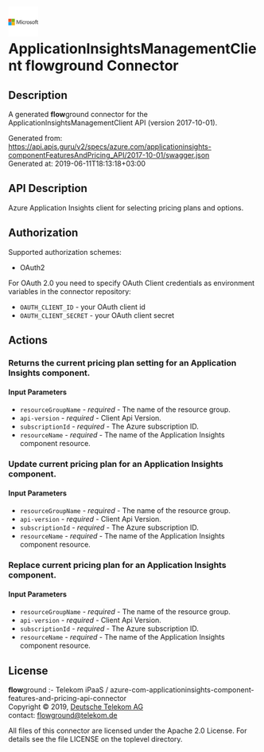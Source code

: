 # ![LOGO](logo.png) ApplicationInsightsManagementClient **flow**ground Connector

## Description

A generated **flow**ground connector for the ApplicationInsightsManagementClient API (version 2017-10-01).

Generated from: https://api.apis.guru/v2/specs/azure.com/applicationinsights-componentFeaturesAndPricing_API/2017-10-01/swagger.json<br/>
Generated at: 2019-06-11T18:13:18+03:00

## API Description

Azure Application Insights client for selecting pricing plans and options.

## Authorization

Supported authorization schemes:
- OAuth2

For OAuth 2.0 you need to specify OAuth Client credentials as environment variables in the connector repository:
* `OAUTH_CLIENT_ID` - your OAuth client id
* `OAUTH_CLIENT_SECRET` - your OAuth client secret

## Actions

### Returns the current pricing plan setting for an Application Insights component.

#### Input Parameters
* `resourceGroupName` - _required_ - The name of the resource group.
* `api-version` - _required_ - Client Api Version.
* `subscriptionId` - _required_ - The Azure subscription ID.
* `resourceName` - _required_ - The name of the Application Insights component resource.

### Update current pricing plan for an Application Insights component.

#### Input Parameters
* `resourceGroupName` - _required_ - The name of the resource group.
* `api-version` - _required_ - Client Api Version.
* `subscriptionId` - _required_ - The Azure subscription ID.
* `resourceName` - _required_ - The name of the Application Insights component resource.

### Replace current pricing plan for an Application Insights component.

#### Input Parameters
* `resourceGroupName` - _required_ - The name of the resource group.
* `api-version` - _required_ - Client Api Version.
* `subscriptionId` - _required_ - The Azure subscription ID.
* `resourceName` - _required_ - The name of the Application Insights component resource.

## License

**flow**ground :- Telekom iPaaS / azure-com-applicationinsights-component-features-and-pricing-api-connector<br/>
Copyright © 2019, [Deutsche Telekom AG](https://www.telekom.de)<br/>
contact: flowground@telekom.de

All files of this connector are licensed under the Apache 2.0 License. For details
see the file LICENSE on the toplevel directory.
